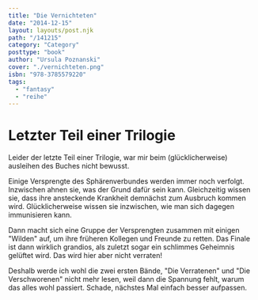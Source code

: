```yaml
---
title: "Die Vernichteten"
date: "2014-12-15"
layout: layouts/post.njk
path: "/141215"
category: "Category"
posttype: "book"
author: "Ursula Poznanski"
cover: "./vernichteten.png"
isbn: "978-3785579220"
tags:
  - "fantasy"
  - "reihe"
---
```

# Letzter Teil einer Trilogie

Leider der letzte Teil einer Trilogie, war mir beim (glücklicherweise) ausleihen des Buches nicht bewusst.

Einige Versprengte des Sphärenverbundes werden immer noch verfolgt. Inzwischen ahnen sie, was der Grund
dafür sein kann. Gleichzeitig wissen sie, dass ihre ansteckende Krankheit demnächst zum Ausbruch kommen wird.
Glücklicherweise wissen sie inzwischen, wie man sich dagegen immunisieren kann.

Dann macht sich eine Gruppe der Versprengten zusammen mit einigen "Wilden" auf, um ihre früheren Kollegen und
Freunde zu retten. Das Finale ist dann wirklich grandios, als zuletzt sogar ein schlimmes Geheimnis gelüftet
wird. Das wird hier aber nicht verraten!

Deshalb werde ich wohl die zwei ersten Bände, "Die Verratenen" und "Die Verschworenen" nicht mehr lesen, weil
dann die Spannung fehlt, warum das alles wohl passiert. Schade, nächstes Mal einfach besser aufpassen.
